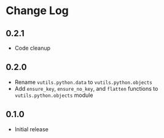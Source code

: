 # Change Log

## 0.2.1

* Code cleanup

## 0.2.0

* Rename `vutils.python.data` to `vutils.python.objects`
* Add `ensure_key`, `ensure_no_key`, and `flatten` functions to
  `vutils.python.objects` module

## 0.1.0

* Initial release
